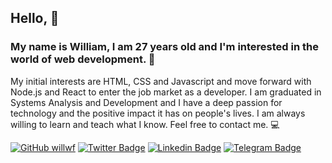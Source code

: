 ## Hello, 👋

### My name is William, I am 27 years old and I'm interested in the world of web development. 🙂

My initial interests are HTML, CSS and Javascript and move forward with Node.js and React to enter the job market as a developer. I am graduated in Systems Analysis and Development and I have a deep passion for technology and the positive impact it has on people's lives. I am always willing to learn and teach what I know. Feel free to contact me. 💻

[![GitHub willwf](https://img.shields.io/github/followers/willwf?label=follow&style=social)](https://github.com/willwf)
[![Twitter Badge](https://img.shields.io/twitter/follow/williamwf?style=social)](https://twitter.com/williamwf)
[![Linkedin Badge](https://img.shields.io/badge/-williamfirmino-blue?style=flat-square&logo=Linkedin&logoColor=white&link=https://www.linkedin.com/in/williamfirmino/)](https://www.linkedin.com/in/williamfirmino/)
[![Telegram Badge](https://img.shields.io/badge/-Telegram-1ca0f1?style=flat-square&labelColor=1ca0f1&logo=telegram&logoColor=white&link=https://t.me/williamf)](https://t.me/williamf)
